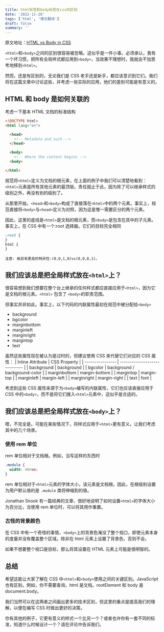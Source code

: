 ```yaml
---
title: html标签和body标签在css的区别
date: '2022-11-20'
tags: ['html', '博文翻译']
draft: false
summary: ''
---
```


原文地址：[HTML vs Body in CSS](https://css-tricks.com/html-vs-body-in-css/)

`<html>`和`<body>`之间的区别很容易被忽略。这似乎是一件小事。必须承认，我有一个坏习惯，把所有全局样式都应用到`<body>`，当效果不理想时，我就会不加思考地移到`<html>`。

然而，还是有区别的，无论我们是 CSS 老手还是新手，都应该意识到它们。我们将在这篇文章中讨论这些，并考虑一些实际的应用，他们的差别可能是有意义的。

## HTML 和 body 是如何关联的

考虑一下基本 HTML 文档的标准结构

```html
<!DOCTYPE html>
<html lang="en">

  <head>
    <!-- Metadata and such -->
  </head>

  <body>
    <!-- Where the content begins -->
  <body>

</html>
```

规范将`<html>`定义为文档的根元素，在上面的例子中我们可以清楚地看到：`<html>`元素是所有其他元素的最顶层。责任就止于此，因为除了可以继承样式的级别之外，再没有别的级别了。

从那里开始，`<head>`和`<body>`构成了直接落在`<html>`中的两个元素。事实上，规范直接将`<body>`与`<head>`定义为对照，因为这是惟一需要区分的两个元素。

因此，这里的底线是`<html>`是文档的根元素，而`<body>`是包含在其中的子元素。事实上，在 CSS 中有一个:root 选择器。它们的目标完全相同

```css
:root {
}
html {
}
```

```
注意: 根具有更高的特异性:(0,0,1,0)vs(0,0,0,1)。
```

## 我们应该总是把全局样式放在`<html>`上？

很容易想到我们想要在整个台上继承的任何样式都应直接应用于`<html>`，因为它是文档的根元素。`<html>` 包含了 `<body>`的职责范围。

但事实并非如此。事实上，以下代码的内联属性最初在规范中被分配给`<body>`

- background
- bgcolor
- marginbottom
- marginleft
- marginright
- margintop
- text

虽然这些属性现在被认为是过时的，但建议使用 CSS 来代替它们对应的 CSS 属性：
| Inline Attribute | CSS Property |
| ---------------- | ----------------------------- |
| background | background |
| bgcolor | background / background-color |
| marginbottom | margin-bottom |
| margintop | margin-top |
| marginleft | margin-left |
| marginright | margin-right |
| text | font |

考虑到这些 CSS 属性来源于为`<body>`编写的内联属性，它们也应该直接应用于 CSS 中的`<body>`，而不是将它们推入`<html>`元素中，这似乎是合适的。

## 我们应该总是把全局样式放在`<body>`上？

嗯，不完全是。可能在某些情况下，将样式应用于`<html>`更有意义。让我们考虑其中的几个场景。

### 使用 rem 单位

rem 单位相对于文档根。例如，当写这样的东西时

```css
.module {
  width: 40rem;
}
```

rem 单位相对于`<html>`元素的字体大小，该元素是文档根。因此，在根级别设置为用户默认值的是 `.module` 类将伸缩到的值。

Jonathan Snook 有一篇经典的文章，很好地说明了如何设置`<html>`的字体大小为百分比，当使用 rem 单位时，可以将其用作重置。

### 古怪的背景颜色

在 CSS 中有一个奇怪的事情，`<body>`上的背景色淹没了整个视口，即使元素本身的度量并没有覆盖整个区域。除非在 html 元素上设置了背景色，否则不会。

如果不想要整个视口是目标，那么将其设置在 HTML 元素上可能是很明智的。

## 总结

希望这能让大家了解在 CSS 中`<html>`和`<body>`使用之间的关键区别。JavaScript 也有区别。例如，你不需要查询，html 是文档。rootElement 和 body 是 document.body。

我们当然可以在这两者之间画出更多的技术区别，但这里的重点是提高我们的理解，以便在编写 CSS 时做出更好的决策。

你有其他的例子，它更有意义的样式一个比另一个？或者也许你有一套不同的标准，知道什么时候设计一个？请在评论中告诉我们。
